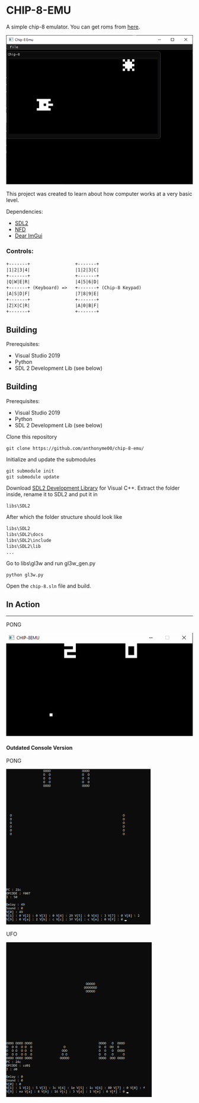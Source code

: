 # CHIP-8-EMU
A simple chip-8 emulator.
You can get roms from [here](http://www.pong-story.com/chip8/).

![v0.1a](https://github.com/anthonyme00/github-markdown-resource/blob/main/chip-8-emu/chip-8-sdl-1.png "Release v0.1a")

This project was created to learn about how computer works at a very basic level.

Dependencies:
 - [SDL2](https://www.libsdl.org/)
 - [NFD](https://github.com/mlabbe/nativefiledialog)
 - [Dear ImGui](https://github.com/ocornut/imgui)

### Controls:
```
+-------+                 +-------+
|1|2|3|4|                 |1|2|3|C|
+-------+                 +-------+
|Q|W|E|R|                 |4|5|6|D|
+-------+ (Keyboard) =>   +-------+ (Chip-8 Keypad)
|A|S|D|F|                 |7|8|9|E|
+-------+                 +-------+
|Z|X|C|R|                 |A|0|B|F|
+-------+                 +-------+
```

## Building
Prerequisites:
- Visual Studio 2019
- Python
- SDL 2 Development Lib (see below)

## Building
Prerequisites:
- Visual Studio 2019
- Python
- SDL 2 Development Lib (see below)

Clone this repository

```
git clone https://github.com/anthonyme00/chip-8-emu/
```

Initialize and update the submodules

```
git submodule init
git submodule update
```

Download [SDL2 Development Library](https://www.libsdl.org/download-2.0.php) for Visual C++. Extract the folder inside, rename it to SDL2 and put it in
```
libs\SDL2
```

After which the folder structure should look like
```
libs\SDL2
libs\SDL2\docs
libs\SDL2\include
libs\SDL2\lib
...
```

Go to libs\gl3w and run gl3w_gen.py
```
python gl3w.py
```

Open the `chip-8.sln` file and build.

## In Action
***
PONG

![pong](https://github.com/anthonyme00/github-markdown-resource/blob/main/chip-8-emu/chip-8-emu-pong.gif "PONG!")

#### Outdated Console Version
PONG

![pong](https://github.com/anthonyme00/github-markdown-resource/blob/main/chip-8-emu/chip-8-emu-pong.png "PONG!")

UFO

![ufo](https://github.com/anthonyme00/github-markdown-resource/blob/main/chip-8-emu/chip-8-emu-ufo.png "UFO!")
